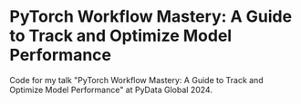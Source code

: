 # PyTorch Workflow Mastery: A Guide to Track and Optimize Model Performance

Code for my talk "PyTorch Workflow Mastery: A Guide to Track and Optimize Model Performance" at PyData Global 2024.
